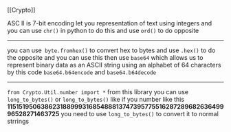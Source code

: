 [[Crypto]]

ASC II is 7-bit encoding let you representation of text using integers
and you can use `chr()` in python to do this and use `ord()` to do opposite 
_____________
you can use` byte.fromhex()` to convert hex to bytes and use `.hex()` to do the opposite
and you can use this then use `base64` which allows us to represent binary data as an ASCII string using an alphabet of 64 characters by this code `base64.b64encode` and `base64.b64decode`
_____
`from Crypto.Util.number import *` from this library you can use `long_to_bytes()`  or `long_to_bytes()`  like if you number like this 
**1151519506386231889993168548881374739577551628728968263649996528271463725**
you need to use `long_to_bytes()` to convert it to normal strrings 